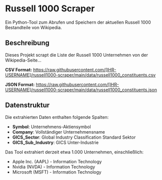 # Russell 1000 Scraper

Ein Python-Tool zum Abrufen und Speichern der aktuellen Russell 1000 Bestandteile von Wikipedia.

## Beschreibung

Dieses Projekt scrapt die Liste der Russell 1000 Unternehmen von der Wikipedia-Seite...

**CSV Format:**
https://raw.githubusercontent.com/[IHR-USERNAME]/russell1000-scraper/main/data/russell1000_constituents.csv

**JSON Format:**
https://raw.githubusercontent.com/[IHR-USERNAME]/russell1000-scraper/main/data/russell1000_constituents.json

## Datenstruktur

Die extrahierten Daten enthalten folgende Spalten:
- **Symbol**: Unternehmens-Aktiensymbol
- **Company**: Vollständiger Unternehmensname  
- **GICS_Sector**: Global Industry Classification Standard Sektor
- **GICS_Sub_Industry**: GICS Unter-Industrie

Das Tool extrahiert derzeit etwa 1.000 Unternehmen, einschließlich:
- Apple Inc. (AAPL) - Information Technology
- Nvidia (NVDA) - Information Technology
- Microsoft (MSFT) - Information Technology
